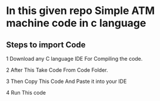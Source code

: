 # In this given repo Simple ATM machine code in c language #
## Steps to import Code ##
1 Download any C language  IDE For Compiling the code.

2 After This Take Code From Code Folder.

3 Then Copy This Code And Paste it into your IDE

4 Run This code

